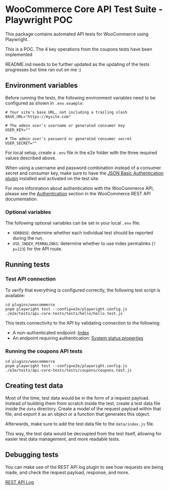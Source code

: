 # WooCommerce Core API Test Suite - Playwright POC

This package contains automated API tests for WooCommerce using Playwright.

This is a POC. The 4 key operations from the coupons tests have been implemented

README.md needs to be further updated as the updating of the tests progresses but time ran out on me :)


## Environment variables

Before running the tests, the following environment variables need to be configured as shown in `.env.example`:

```
# Your site's base URL, not including a trailing slash
BASE_URL="https://mysite.com"

# The admin user's username or generated consumer key
USER_KEY=""

# The admin user's password or generated consumer secret
USER_SECRET=""
```

For local setup, create a `.env` file in the e2e folder with the three required values described above.

When using a username and password combination instead of a consumer secret and consumer key, make sure to have the [JSON Basic Authentication plugin](https://github.com/WP-API/Basic-Auth) installed and activated on the test site.

For more information about authentication with the WooCommerce API, please see the [Authentication](https://woocommerce.github.io/woocommerce-rest-api-docs/?javascript#authentication) section in the WooCommerce REST API documentation.

### Optional variables

The following optional variables can be set in your local `.env` file:

* `VERBOSE`: determine whether each individual test should be reported during the run.
* `USE_INDEX_PERMALINKS`: determine whether to use index permalinks (`?p=123`) for the API route.

## Running tests

### Test API connection

To verify that everything is configured correctly, the following test script is available:

```shell
cd plugins/woocommerce
pnpm playwright test --config=e2e/playwright.config.js ./e2e/tests/api-core-tests/tests/hello/hello.test.js
```

This tests connectivity to the API by validating connection to the following:

* A non-authenticated endpoint: [Index](https://woocommerce.github.io/woocommerce-rest-api-docs/?javascript#index)
* An endpoint requiring authentication: [System status properties](https://woocommerce.github.io/woocommerce-rest-api-docs/?javascript#system-status-properties)

### Running the coupons API tests
```shell
cd plugins/woocommerce
pnpm playwright test --config=e2e/playwright.config.js ./e2e/tests/api-core-tests/tests/coupons/coupons.test.js
```

## Creating test data

Most of the time, test data would be in the form of a request payload. Instead of building them from scratch inside the test, create a test data file inside the `data` directory. Create a model of the request payload within that file, and export it as an object or a function that generates this object.

Afterwards, make sure to add the test data file to the `data/index.js` file.

This way, the test data would be decoupled from the test itself, allowing for easier test data management, and more readable tests.

## Debugging tests

You can make use of the REST API log plugin to see how requests are being made, and check the request payload, response, and more.

[REST API Log](https://wordpress.org/plugins/wp-rest-api-log/)